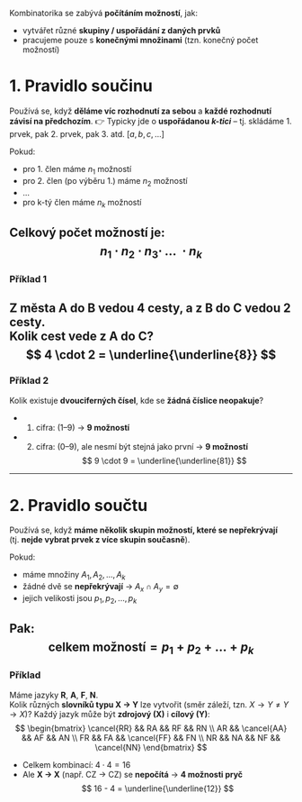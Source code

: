 Kombinatorika se zabývá **počítáním možností**, jak:
- vytvářet různé **skupiny / uspořádání z daných prvků**
- pracujeme pouze s **konečnými množinami** (tzn. konečný počet možností)

# 1. Pravidlo součinu

Používá se, když **děláme víc rozhodnutí za sebou** a **každé rozhodnutí závisí na předchozím**.
👉 Typicky jde o **uspořádanou** ***k-tici*** – tj. skládáme 1. prvek, pak 2. prvek, pak 3. atd. $[a, b, c, \dots]$

Pokud:
- pro 1. člen máme $n_1$ možností
- pro 2. člen (po výběru 1.) máme $n_2$ možností
- ...
- pro k-tý člen máme $n_k$ možností

**Celkový počet možností je:**
$$  
n_1 \cdot n_2 \cdot n_3 \cdot ~ \dots~ \cdot n_k  
$$
---
### Příklad 1
Z města **A** do **B** vedou **4 cesty**, a z **B** do **C** vedou **2 cesty**.  
Kolik cest vede **z A do C**?
$$
4 \cdot 2 = \underline{\underline{8}}  
$$
---
### Příklad 2
Kolik existuje **dvouciferných čísel**, kde se **žádná číslice neopakuje**?
- 1. cifra: (1–9) → **9 možností**
- 2. cifra: (0–9), ale nesmí být stejná jako první → **9 možností**
$$
9 \cdot 9 = \underline{\underline{81}}  
$$
---
# 2. Pravidlo součtu
Používá se, když **máme několik skupin možností, které se nepřekrývají**  
(tj. **nejde vybrat prvek z více skupin současně**).

Pokud:
- máme množiny $A_1, A_2, ..., A_k$
- žádné dvě se **nepřekrývají** → $A_x \cap A_y = \emptyset$
- jejich velikosti jsou $p_1, p_2, ..., p_k$

Pak:
$$ 
\text{celkem možností} = p_1 + p_2 + \dots + p_k  
$$
---
### Příklad
Máme jazyky **R**, **A**, **F**, **N**.  
Kolik různých **slovníků typu X → Y** lze vytvořit (směr záleží, tzn. $X → Y \neq Y → X$)?
Každý jazyk může být **zdrojový (X)** i **cílový (Y)**:
$$
\begin{bmatrix}
\cancel{RR} && RA && RF && RN \\
AR && \cancel{AA} && AF && AN \\
FR && FA && \cancel{FF} && FN \\
NR && NA && NF && \cancel{NN}
\end{bmatrix}
$$
- Celkem kombinací: $4 \cdot 4 = 16$
- Ale **X → X** (např. CZ → CZ) se **nepočítá** → **4 možnosti pryč**
$$
16 - 4 = \underline{\underline{12}}  
$$
